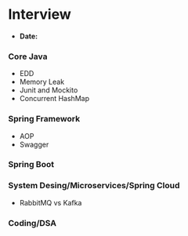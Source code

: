 # Interview

- **Date:**

### Core Java

- EDD
- Memory Leak
- Junit and Mockito
- Concurrent HashMap

### Spring Framework

- AOP
- Swagger

### Spring Boot

### System Desing/Microservices/Spring Cloud

- RabbitMQ vs Kafka

### Coding/DSA
